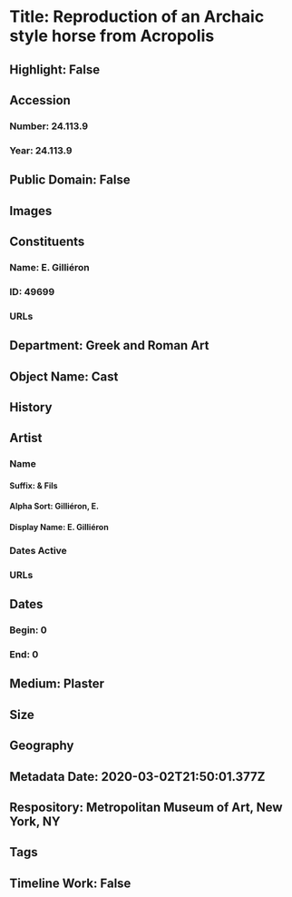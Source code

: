 # Title: Reproduction of an Archaic style horse from Acropolis
## Highlight: False
## Accession
### Number: 24.113.9
### Year: 24.113.9
## Public Domain: False
## Images
## Constituents
### Name: E. Gilliéron
### ID: 49699
### URLs
## Department: Greek and Roman Art
## Object Name: Cast
## History
## Artist
### Name
#### Suffix: & Fils
#### Alpha Sort: Gilliéron, E.
#### Display Name: E. Gilliéron
### Dates Active
### URLs
## Dates
### Begin: 0
### End: 0
## Medium: Plaster
## Size
## Geography
## Metadata Date: 2020-03-02T21:50:01.377Z
## Respository: Metropolitan Museum of Art, New York, NY
## Tags
## Timeline Work: False